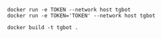 ```angular2html
docker run -e TOKEN --network host tgbot
docker run -e TOKEN='TOKEN' --network host tgbot
```

```angular2html
docker build -t tgbot .  
```